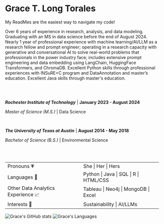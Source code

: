 <!--
**Gracetexana/Gracetexana** is a ✨ _special_ ✨ repository because its `README.md` (this file) appears on your GitHub profile.

Here are some ideas to get you started:

- 🔭 I’m currently working on ...
- 🌱 I’m currently learning ...
- 👯 I’m looking to collaborate on ...
- 🤔 I’m looking for help with ...
- 💬 Ask me about ...
- 📫 How to reach me: ...
- 😄 Pronouns: ...
- ⚡ Fun fact: ...
-->

# Grace T. Long Torales

My ReadMes are the easiest way to navigate my code!

Over 6 years of experience in research, analysis, and data modeling. Graduating with an MS in data science before the end of August 2024. Nearly 1 year of professional experience with machine learning/AI/LLM as a research fellow and prompt engineer; operating in a research capacity with generative and conversational AI to solve real-world problems that professionals in the power industry face; includes extensive prompt engineering and data embedding using LangChain, HuggingFace Transformers, and ChromaDB. Excellent Python skills through professional experiences with INSuRE+C program and DataAnnotation and master’s education. Excellent Java skills through master's education.

<br>
<br>

***Rochester Institute of Technology*** | **January 2023 - August 2024**

*Master of Science (M.S.)* | Data Science

<br>

***The University of Texas at Austin*** | **August 2014 - May 2018**

*Bachelor of Science (B.S.)* | Environmental Science

<br>
<br>

<table>
  <tr>
    <td>Pronouns 💗</td>    <td>She | Her | Hers</td>
  </tr>
  <tr>
    <td>Languages 👄</td>    <td>Python | Java | SQL | R | HTML/CSS</td>
  </tr>
  <tr>
    <td>Other Data Analytics Experience 📈</td>    <td>Tableau | Neo4j | MongoDB | Excel</td>
  </tr>
  <tr>
    <td>Interests 🌱</td>    <td>Sustainability | AI/LLMs</td>
  </tr>
</table>

![Grace's GitHub stats](https://github-readme-stats.vercel.app/api?username=gracetexana&hide=contribs&theme=merko)
![Grace's Languages](https://github-readme-stats.vercel.app/api/top-langs/?username=gracetexana&layout=compact&theme=merko)
